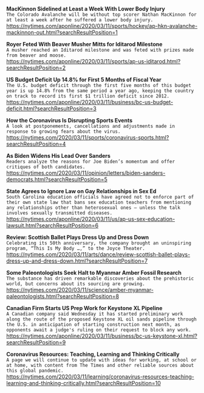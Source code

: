 **MacKinnon Sidelined at Least a Week With Lower Body Injury**\
`The Colorado Avalanche will be without top scorer Nathan MacKinnon for at least a week after he suffered a lower body injury.`\
https://nytimes.com/aponline/2020/03/11/sports/hockey/ap-hkn-avalanche-mackinnon-out.html?searchResultPosition=1

**Royer Feted With Beaver Musher Mitts for Iditarod Milestone**\
`A musher reached an Iditarod milestone and was feted with prizes made from beaver and moose. `\
https://nytimes.com/aponline/2020/03/11/sports/ap-us-iditarod.html?searchResultPosition=2

**US Budget Deficit Up 14.8% for First 5 Months of Fiscal Year**\
`The U.S. budget deficit through the first five months of this budget year is up 14.8% from the same period a year ago, keeping the country on track to record its first $1 trillion deficit since 2012.`\
https://nytimes.com/aponline/2020/03/11/business/bc-us-budget-deficit.html?searchResultPosition=3

**How the Coronavirus Is Disrupting Sports Events**\
`A look at postponements, cancellations and adjustments made in response to growing fears about the virus.`\
https://nytimes.com/2020/03/11/sports/coronavirus-sports.html?searchResultPosition=4

**As Biden Widens His Lead Over Sanders**\
`Readers analyze the reasons for Joe Biden’s momentum and offer critiques of both candidates.`\
https://nytimes.com/2020/03/11/opinion/letters/biden-sanders-democrats.html?searchResultPosition=5

**State Agrees to Ignore Law on Gay Relationships in Sex Ed**\
`South Carolina education officials have agreed not to enforce part of their own state law that bans sex education teachers from mentioning any relationships other than heterosexual ones — unless the talk involves sexually transmitted diseases.`\
https://nytimes.com/aponline/2020/03/11/us/ap-us-sex-education-lawsuit.html?searchResultPosition=6

**Review: Scottish Ballet Plays Dress Up and Dress Down**\
`Celebrating its 50th anniversary, the company brought an uninspiring program, “This Is My Body …,” to the Joyce Theater.`\
https://nytimes.com/2020/03/11/arts/dance/review-scottish-ballet-plays-dress-up-and-dress-down.html?searchResultPosition=7

**Some Paleontologists Seek Halt to Myanmar Amber Fossil Research**\
`The substance has driven remarkable discoveries about the prehistoric world, but concerns about its sourcing are growing.`\
https://nytimes.com/2020/03/11/science/amber-myanmar-paleontologists.html?searchResultPosition=8

**Canadian Firm Starts US Prep Work for Keystone XL Pipeline**\
`A Canadian company said Wednesday it has started preliminary work along the route of the proposed Keystone XL oil sands pipeline through the U.S. in anticipation of starting construction next month, as opponents await a judge's ruling on their request to block any work.`\
https://nytimes.com/aponline/2020/03/11/business/bc-us-keystone-xl.html?searchResultPosition=9

**Coronavirus Resources: Teaching, Learning and Thinking Critically**\
`A page we will continue to update with ideas for working, at school or at home, with content from The Times and other reliable sources about this global pandemic.`\
https://nytimes.com/2020/03/11/learning/coronavirus-resources-teaching-learning-and-thinking-critically.html?searchResultPosition=10

